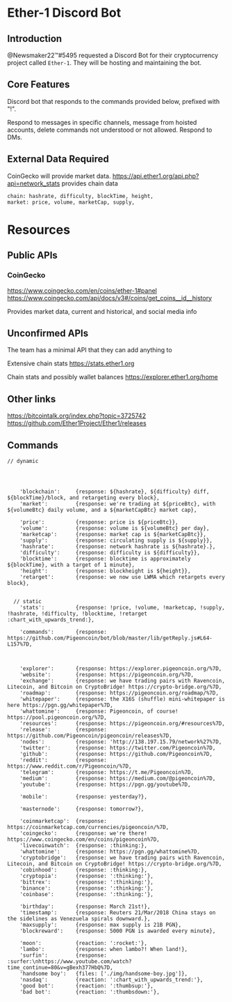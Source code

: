 # Ether-1 Discord Bot

## Introduction

@Newsmaker22™#5495 requested a Discord Bot for their cryptocurrency project called `Ether-1`. They will be hosting and maintaining the bot.

## Core Features

Discord bot that responds to the commands provided below, prefixed with "!". 

Respond to messages in specific channels, message from hoisted accounts, delete commands not understood or not allowed. Respond to DMs.

## External Data Required

CoinGecko will provide market data.
https://api.ether1.org/api.php?api=network_stats provides chain data

```
chain: hashrate, difficulty, blockTime, height,
market: price, volume, marketCap, supply,
```



# Resources 

## Public APIs

### CoinGecko
https://www.coingecko.com/en/coins/ether-1#panel
https://www.coingecko.com/api/docs/v3#/coins/get_coins__id__history

Provides market data, current and historical, and social media info

## Unconfirmed APIs

The team has a minimal API that they can add anything to

Extensive chain stats
https://stats.ether1.org

Chain stats and possibly wallet balances
https://explorer.ether1.org/home

## Other links
https://bitcointalk.org/index.php?topic=3725742
https://github.com/Ether1Project/Ether1/releases





## Commands

```
// dynamic




    'blockchain':     {response: ${hashrate}, ${difficulty} diff, ${blockTime}/block, and retargeting every block},
    'market':         {response: we're trading at ${priceBtc}, with ${volumeBtc} daily volume, and a ${marketCapBtc} market cap},

    'price':          {response: price is ${priceBtc}},
    'volume':         {response: volume is ${volumeBtc} per day},
    'marketcap':      {response: market cap is ${marketCapBtc}},
    'supply':         {response: circulating supply is ${supply}},
    'hashrate':       {response: network hashrate is ${hashrate}.},
    'difficulty':     {response: difficulty is ${difficulty}},
    'blocktime':      {response: blocktime is approximately ${blockTime}, with a target of 1 minute},
    'height':         {response: blockheight is ${height}},
    'retarget':       {response: we now use LWMA which retargets every block},


  // static
    'stats':          {response: !price, !volume, !marketcap, !supply, !hashrate, !difficulty, !blocktime, !retarget :chart_with_upwards_trend:},

    'commands':       {response: https://github.com/Pigeoncoin/bot/blob/master/lib/getReply.js#L64-L157%7D,



    'explorer':       {response: https://explorer.pigeoncoin.org/%7D,
    'website':        {response: https://pigeoncoin.org/%7D,
    'exchange':       {response: we have trading pairs with Ravencoin, Litecoin, and Bitcoin on CryptoBridge! https://crypto-bridge.org/%7D,
    'roadmap':        {response: https://pigeoncoin.org/roadmap/%7D,
    'whitepaper':     {response: the X16S (shuffle) mini-whitepaper is here https://pgn.gg/whitepaper%7D,
    'whattomine':     {response: Pigeoncoin, of course! https://pool.pigeoncoin.org/%7D,
    'resources':      {response: https://pigeoncoin.org/#resources%7D,
    'release':        {response: https://github.com/Pigeoncoin/pigeoncoin/releases%7D,
    'nodes':          {response: 'http://138.197.15.79/network%27%7D,
    'twitter':        {response: https://twitter.com/Pigeoncoin%7D,
    'github':         {response: https://github.com/Pigeoncoin%7D,
    'reddit':         {response: https://www.reddit.com/r/Pigeoncoin/%7D,
    'telegram':       {response: https://t.me/Pigeoncoin%7D,
    'medium':         {response: https://medium.com/@pigeoncoin%7D,
    'youtube':        {response: https://pgn.gg/youtube%7D,

    'mobile':         {response: yesterday?},

    'masternode':     {response: tomorrow?},

    'coinmarketcap':  {response: https://coinmarketcap.com/currencies/pigeoncoin/%7D,
    'coingecko':      {response: we're there! https://www.coingecko.com/en/coins/pigeoncoin%7D,
    'livecoinwatch':  {response: :thinking:},
    'whattomine':     {response: https://pgn.gg/whattomine%7D,
    'cryptobridge':   {response: we have trading pairs with Ravencoin, Litecoin, and Bitcoin on CryptoBridge! https://crypto-bridge.org/%7D,
    'cobinhood':      {response: :thinking:},
    'cryptopia':      {response: ':thinking:'},
    'bittrex':        {response: ':thinking:'},
    'binance':        {response: ':thinking:'},
    'coinbase':       {response: ':thinking:'},

    'birthday':       {response: March 21st!},
    'timestamp':      {response: Reuters 21/Mar/2018 China stays on the sidelines as Venezuela spirals downward.},
    'maxsupply':      {response: max supply is 21B PGN},
    'blockreward':    {response: 5000 PGN is awarded every minute},

    'moon':           {reaction: ':rocket:'},
    'lambo':          {response: when lambo?! When land!},
    'surfin':         {response: :surfer:\nhttps://www.youtube.com/watch?time_continue=80&v=gBexh377HbQ%7D,
    'handsome boy':   {files: ['./img/handsome-boy.jpg']},
    'nasdaq':         {reaction: ':chart_with_upwards_trend:'},
    'good bot':       {reaction: ':thumbsup:'},
    'bad bot':        {reaction: ':thumbsdown:'},
```
